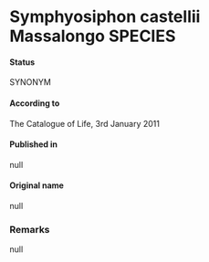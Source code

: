 # Symphyosiphon castellii Massalongo SPECIES

#### Status
SYNONYM

#### According to
The Catalogue of Life, 3rd January 2011

#### Published in
null

#### Original name
null

### Remarks
null